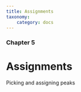 ```yaml
---
title: Assignments
taxonomy:
    category: docs
---
```


### Chapter 5

# Assignments

Picking and assigning peaks
